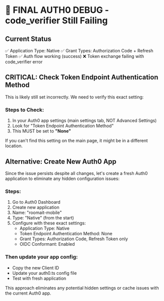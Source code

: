 # 🚨 FINAL AUTH0 DEBUG - code_verifier Still Failing

## Current Status
✅ Application Type: Native
✅ Grant Types: Authorization Code + Refresh Token
✅ Auth flow working (success)
❌ Token exchange failing with code_verifier error

## CRITICAL: Check Token Endpoint Authentication Method

This is likely still set incorrectly. We need to verify this exact setting:

### Steps to Check:
1. In your Auth0 app settings (main settings tab, NOT Advanced Settings)
2. Look for "Token Endpoint Authentication Method"
3. This MUST be set to **"None"**

If you can't find this setting on the main page, it might be in a different location.

## Alternative: Create New Auth0 App

Since the issue persists despite all changes, let's create a fresh Auth0 application to eliminate any hidden configuration issues:

### Steps:
1. Go to Auth0 Dashboard
2. Create new application
3. Name: "roomait-mobile"
4. Type: "Native" (from the start)
5. Configure with these exact settings:
   - Application Type: Native
   - Token Endpoint Authentication Method: None
   - Grant Types: Authorization Code, Refresh Token only
   - OIDC Conformant: Enabled

### Then update your app config:
- Copy the new Client ID
- Update your auth0.ts config file
- Test with fresh application

This approach eliminates any potential hidden settings or cache issues with the current Auth0 app.
